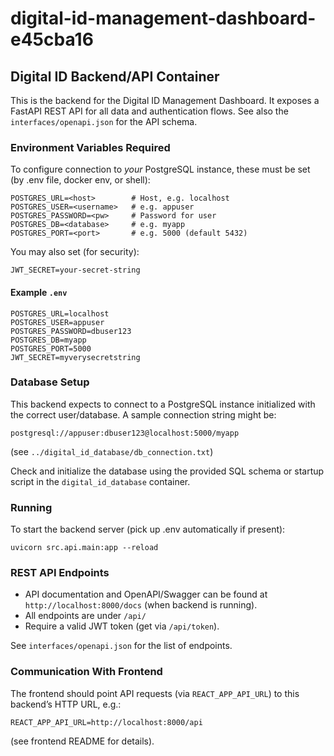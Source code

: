 # digital-id-management-dashboard-e45cba16

## Digital ID Backend/API Container

This is the backend for the Digital ID Management Dashboard. It exposes a FastAPI REST API for all data and authentication flows.
See also the `interfaces/openapi.json` for the API schema.

### Environment Variables Required

To configure connection to *your* PostgreSQL instance, these must be set (by .env file, docker env, or shell):

```
POSTGRES_URL=<host>        # Host, e.g. localhost
POSTGRES_USER=<username>   # e.g. appuser
POSTGRES_PASSWORD=<pw>     # Password for user
POSTGRES_DB=<database>     # e.g. myapp
POSTGRES_PORT=<port>       # e.g. 5000 (default 5432)
```

You may also set (for security):

```
JWT_SECRET=your-secret-string
```

#### Example `.env`

```
POSTGRES_URL=localhost
POSTGRES_USER=appuser
POSTGRES_PASSWORD=dbuser123
POSTGRES_DB=myapp
POSTGRES_PORT=5000
JWT_SECRET=myverysecretstring
```

### Database Setup

This backend expects to connect to a PostgreSQL instance initialized with the correct user/database.
A sample connection string might be:
```
postgresql://appuser:dbuser123@localhost:5000/myapp
```
(see `../digital_id_database/db_connection.txt`)

Check and initialize the database using the provided SQL schema or startup script in the `digital_id_database` container.

### Running

To start the backend server (pick up .env automatically if present):
```
uvicorn src.api.main:app --reload
```

### REST API Endpoints

- API documentation and OpenAPI/Swagger can be found at `http://localhost:8000/docs` (when backend is running).
- All endpoints are under `/api/`
- Require a valid JWT token (get via `/api/token`).

See `interfaces/openapi.json` for the list of endpoints.

### Communication With Frontend

The frontend should point API requests (via `REACT_APP_API_URL`) to this backend’s HTTP URL, e.g.:
```
REACT_APP_API_URL=http://localhost:8000/api
```
(see frontend README for details).
